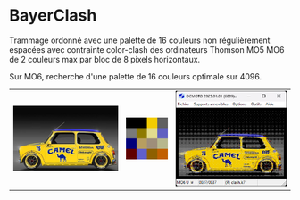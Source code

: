 # BayerClash

Trammage ordonné avec une palette de 16 couleurs non régulièrement espacées avec contrainte color-clash des ordinateurs Thomson MO5 MO6 de 2 couleurs max par bloc de 8 pixels horizontaux.

Sur MO6, recherche d'une palette de 16 couleurs optimale sur 4096.

<div align="center">
  <table>
    <tr><td><img src="samples/mini320.png"></td><td><img src="results/palette_mo6.png"></td><td><img src="results/mini.png" width=338></td></tr>
  </table>
</div>
